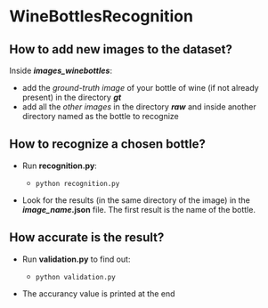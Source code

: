 # WineBottlesRecognition

## How to add new images to the dataset?

Inside *__images_winebottles__*:

- add the _ground-truth image_ of your bottle of wine (if not already present) in the directory *__gt__*
- add all the _other images_ in the directory *__raw__* and inside another directory named as the bottle to recognize

## How to recognize a chosen bottle?

- Run __recognition.py__:
  - `python recognition.py`

- Look for the results (in the same directory of the image) in the __*image_name*.json__ file. The first result is the name of the bottle. 

## How accurate is the result?

- Run __validation.py__ to find out:
  - `python validation.py`
 
- The accurancy value is printed at the end
